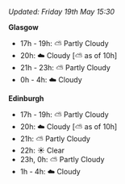 *Updated: Friday 19th May 15:30*

**Glasgow**

* 17h - 19h: :partly_sunny: Partly Cloudy
* 20h: :cloud: Cloudy [:partly_sunny: as of 10h]
* 21h - 23h: :partly_sunny: Partly Cloudy
* 0h - 4h: :cloud: Cloudy

**Edinburgh**

* 17h - 19h: :partly_sunny: Partly Cloudy
* 20h: :cloud: Cloudy [:partly_sunny: as of 10h]
* 21h: :partly_sunny: Partly Cloudy
* 22h: :sunny: Clear
* 23h, 0h: :partly_sunny: Partly Cloudy
* 1h - 4h: :cloud: Cloudy

